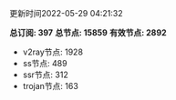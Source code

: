更新时间2022-05-29 04:21:32

**总订阅: 397**
**总节点: 15859**
**有效节点: 2892**
- v2ray节点: 1928
- ss节点: 489
- ssr节点: 312
- trojan节点: 163
